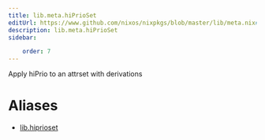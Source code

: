 ```yaml
---
title: lib.meta.hiPrioSet
editUrl: https://www.github.com/nixos/nixpkgs/blob/master/lib/meta.nix#L89C15
description: lib.meta.hiPrioSet
sidebar:

    order: 7
---
```


Apply hiPrio to an attrset with derivations


# Aliases

- [lib.hiprioset](/nix-doc-comments/reference/lib/lib-hiprioset)


